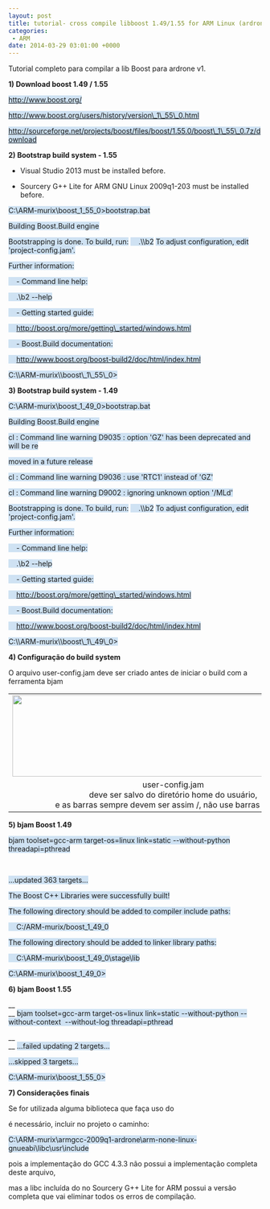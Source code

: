 ```yaml
---
layout: post
title: tutorial- cross compile libboost 1.49/1.55 for ARM Linux (ardrone)
categories:
 - ARM
date: 2014-03-29 03:01:00 +0000
---
```


Tutorial completo para compilar a lib Boost para ardrone v1.  

  

<a name="more"></a>  
  

  

__1) Download boost 1.49 / 1.55&nbsp;__  

  

<span style="background-color: #cfe2f3;">http://www.boost.org/</span>  

<span style="background-color: #cfe2f3;">http://www.boost.org/users/history/version\_1\_55\_0.html</span>  

<span style="background-color: #cfe2f3;">http://sourceforge.net/projects/boost/files/boost/1.55.0/boost\_1\_55\_0.7z/download</span>  

  

__2) Bootstrap build system - 1.55__  

* Visual Studio 2013 must be installed before.  

* Sourcery G++ Lite for ARM GNU Linux 2009q1-203 must be installed before.  

  

<span style="background-color: #cfe2f3;">C:\\ARM-murix\\boost\_1\_55\_0&gt;bootstrap.bat</span>  

<span style="background-color: #cfe2f3;">Building Boost.Build engine</span>  

<span style="background-color: #cfe2f3;">  
</span>
<span style="background-color: #cfe2f3;">Bootstrapping is done. To build, run:</span>  

<span style="background-color: #cfe2f3;">  
</span>
<span style="background-color: #cfe2f3;">&nbsp; &nbsp; .\\b2</span>  

<span style="background-color: #cfe2f3;">  
</span>
<span style="background-color: #cfe2f3;">To adjust configuration, edit 'project-config.jam'.</span>  

<span style="background-color: #cfe2f3;">Further information:</span>  

<span style="background-color: #cfe2f3;">  
</span>
<span style="background-color: #cfe2f3;">&nbsp; &nbsp; - Command line help:</span>  

<span style="background-color: #cfe2f3;">&nbsp; &nbsp; .\\b2 --help</span>  

<span style="background-color: #cfe2f3;">  
</span>
<span style="background-color: #cfe2f3;">&nbsp; &nbsp; - Getting started guide:</span>  

<span style="background-color: #cfe2f3;">&nbsp; &nbsp; http://boost.org/more/getting\_started/windows.html</span>  

<span style="background-color: #cfe2f3;">  
</span>
<span style="background-color: #cfe2f3;">&nbsp; &nbsp; - Boost.Build documentation:</span>  

<span style="background-color: #cfe2f3;">&nbsp; &nbsp; http://www.boost.org/boost-build2/doc/html/index.html</span>  

<span style="background-color: #cfe2f3;">  
</span>
<span style="background-color: #cfe2f3;">C:\\ARM-murix\\boost\_1\_55\_0&gt;</span>  

  

__3) Bootstrap build system - 1.49__  

  

<span style="background-color: #cfe2f3;">C:\\ARM-murix\\boost\_1\_49\_0&gt;bootstrap.bat</span>  

<span style="background-color: #cfe2f3;">Building Boost.Build engine</span>  

<span style="background-color: #cfe2f3;">cl : Command line warning D9035 : option 'GZ' has been deprecated and will be re</span>  

<span style="background-color: #cfe2f3;">moved in a future release</span>  

<span style="background-color: #cfe2f3;">cl : Command line warning D9036 : use 'RTC1' instead of 'GZ'</span>  

<span style="background-color: #cfe2f3;">cl : Command line warning D9002 : ignoring unknown option '/MLd'</span>  

<span style="background-color: #cfe2f3;">  
</span>
<span style="background-color: #cfe2f3;">Bootstrapping is done. To build, run:</span>  

<span style="background-color: #cfe2f3;">  
</span>
<span style="background-color: #cfe2f3;">&nbsp; &nbsp; .\\b2</span>  

<span style="background-color: #cfe2f3;">  
</span>
<span style="background-color: #cfe2f3;">To adjust configuration, edit 'project-config.jam'.</span>  

<span style="background-color: #cfe2f3;">Further information:</span>  

<span style="background-color: #cfe2f3;">  
</span>
<span style="background-color: #cfe2f3;">&nbsp; &nbsp; - Command line help:</span>  

<span style="background-color: #cfe2f3;">&nbsp; &nbsp; .\\b2 --help</span>  

<span style="background-color: #cfe2f3;">  
</span>
<span style="background-color: #cfe2f3;">&nbsp; &nbsp; - Getting started guide:</span>  

<span style="background-color: #cfe2f3;">&nbsp; &nbsp; http://boost.org/more/getting\_started/windows.html</span>  

<span style="background-color: #cfe2f3;">  
</span>
<span style="background-color: #cfe2f3;">&nbsp; &nbsp; - Boost.Build documentation:</span>  

<span style="background-color: #cfe2f3;">&nbsp; &nbsp; http://www.boost.org/boost-build2/doc/html/index.html</span>  

<span style="background-color: #cfe2f3;">  
</span>
<span style="background-color: #cfe2f3;">C:\\ARM-murix\\boost\_1\_49\_0&gt;</span>  

  

  

__4) Configuração do build system__  

O arquivo user-config.jam deve ser criado antes de iniciar o build com a ferramenta bjam  

  

<table align="center" cellpadding="0" cellspacing="0" class="tr-caption-container" style="margin-left: auto; margin-right: auto; text-align: center;"><tbody>
<tr><td style="text-align: center;"><a href="http://4.bp.blogspot.com/-V0N72x4PSu0/UzYVR_kE0eI/AAAAAAAApw8/g-EszxPaMEo/s1600/user-config-jam.JPG" imageanchor="1" style="margin-left: auto; margin-right: auto;"><img border="0" height="162" src="http://4.bp.blogspot.com/-V0N72x4PSu0/UzYVR_kE0eI/AAAAAAAApw8/g-EszxPaMEo/s1600/user-config-jam.JPG" width="640"/></a></td></tr>
<tr><td class="tr-caption" style="text-align: center;">user-config.jam<br/>
deve ser salvo do diretório home do usuário,<br/>
e as barras sempre devem ser assim /, não use barras assim \&nbsp;</td></tr>
</tbody></table>

  

__5) bjam Boost 1.49&nbsp;__  

<span style="background-color: #cfe2f3;"></span>  

<span style="background-color: #cfe2f3;">bjam toolset=gcc-arm target-os=linux link=static --without-python threadapi=pthread</span>  

<div>
<span style="background-color: #cfe2f3;"><br/></span></div>

<span style="background-color: #cfe2f3;">...updated 363 targets...</span>  

<span style="background-color: #cfe2f3;">The Boost C++ Libraries were successfully built!</span>  

<span style="background-color: #cfe2f3;">The following directory should be added to compiler include paths:</span>  

<span style="background-color: #cfe2f3;">&nbsp; &nbsp; C:/ARM-murix/boost\_1\_49\_0</span>  

<span style="background-color: #cfe2f3;">The following directory should be added to linker library paths:</span>  

<span style="background-color: #cfe2f3;">&nbsp; &nbsp; C:\\ARM-murix\\boost\_1\_49\_0\\stage\\lib</span>  

<span style="background-color: #cfe2f3;">C:\\ARM-murix\\boost\_1\_49\_0&gt;</span>  

  

__6) bjam Boost 1.55&nbsp;__  

__  
__
<span style="background-color: #cfe2f3;">bjam toolset=gcc-arm target-os=linux link=static --without-python --without-context &nbsp;--without-log threadapi=pthread</span>  

__  
__
<span style="background-color: #cfe2f3;">...failed updating 2 targets...</span>  

  

<span style="background-color: #cfe2f3;">...skipped 3 targets...</span>  

<span style="background-color: #cfe2f3;">C:\\ARM-murix\\boost\_1\_55\_0&gt;</span>  

  

__7) Considerações finais__  

  

Se for utilizada alguma biblioteca que faça uso do 

<cfenv> é necessário, incluir no projeto o caminho:&nbsp;</cfenv>

  

<span style="background-color: #cfe2f3;">C:\\ARM-murix\\armgcc-2009q1-ardrone\\arm-none-linux-gnueabi\\libc\\usr\\include</span>  

pois a implementação do GCC 4.3.3 não possui a implementação completa deste arquivo,  

mas a libc incluída do no Sourcery G++ Lite for ARM possui a versão completa que vai eliminar todos os erros de compilação.  

  

  

  

  

  

  

  